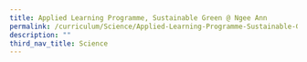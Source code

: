 ```yaml
---
title: Applied Learning Programme, Sustainable Green @ Ngee Ann
permalink: /curriculum/Science/Applied-Learning-Programme-Sustainable-Green-at-Ngee-Ann/
description: ""
third_nav_title: Science
---
```

